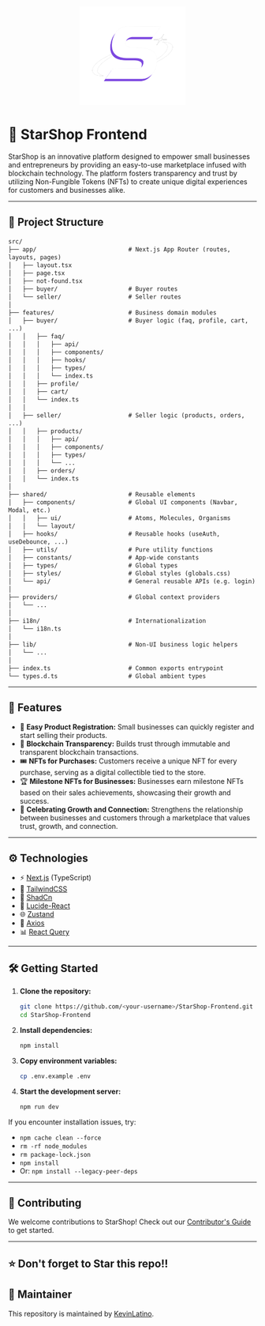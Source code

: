 <!-- prettier-ignore-start -->
<!-- markdownlint-disable -->
<div align="center">
  <img src="public/starshop-logos/StarShop-Logo.svg" height="200">
</div>
<!-- markdownlint-restore -->
<!-- prettier-ignore-end -->

# 🌟 StarShop Frontend

StarShop is an innovative platform designed to empower small businesses and entrepreneurs by providing an easy-to-use marketplace infused with blockchain technology. The platform fosters transparency and trust by utilizing Non-Fungible Tokens (NFTs) to create unique digital experiences for customers and businesses alike.

---

## 📁 Project Structure

```
src/
├── app/                          # Next.js App Router (routes, layouts, pages)
│   ├── layout.tsx
│   ├── page.tsx
│   ├── not-found.tsx
│   ├── buyer/                    # Buyer routes
│   └── seller/                   # Seller routes
│
├── features/                     # Business domain modules
│   ├── buyer/                    # Buyer logic (faq, profile, cart, ...)
│   │   ├── faq/
│   │   │   ├── api/
│   │   │   ├── components/
│   │   │   ├── hooks/
│   │   │   ├── types/
│   │   │   └── index.ts
│   │   ├── profile/
│   │   ├── cart/
│   │   └── index.ts
│   │
│   ├── seller/                   # Seller logic (products, orders, ...)
│   │   ├── products/
│   │   │   ├── api/
│   │   │   ├── components/
│   │   │   ├── types/
│   │   │   └── ...
│   │   ├── orders/
│   │   └── index.ts
│
├── shared/                       # Reusable elements
│   ├── components/               # Global UI components (Navbar, Modal, etc.)
│   │   ├── ui/                   # Atoms, Molecules, Organisms
│   │   └── layout/
│   ├── hooks/                    # Reusable hooks (useAuth, useDebounce, ...)
│   ├── utils/                    # Pure utility functions
│   ├── constants/                # App-wide constants
│   ├── types/                    # Global types
│   ├── styles/                   # Global styles (globals.css)
│   └── api/                      # General reusable APIs (e.g. login)
│
├── providers/                    # Global context providers
│   └── ...
│
├── i18n/                         # Internationalization
│   └── i18n.ts
│
├── lib/                          # Non-UI business logic helpers
│   └── ...
│
├── index.ts                      # Common exports entrypoint
└── types.d.ts                    # Global ambient types
```

---

## 🚀 Features
* 🛒 **Easy Product Registration:** Small businesses can quickly register and start selling their products.
* 🔗 **Blockchain Transparency:** Builds trust through immutable and transparent blockchain transactions.
* 🎟️ **NFTs for Purchases:** Customers receive a unique NFT for every purchase, serving as a digital collectible tied to the store.
* 🏆 **Milestone NFTs for Businesses:** Businesses earn milestone NFTs based on their sales achievements, showcasing their growth and success.
* 🤝 **Celebrating Growth and Connection:** Strengthens the relationship between businesses and customers through a marketplace that values trust, growth, and connection.

---

## ⚙ Technologies
* ⚡ [Next.js](https://nextjs.org/) (TypeScript)
* 🎨 [TailwindCSS](https://tailwindcss.com/)
* 🧩 [ShadCn](https://ui.shadcn.com)
* 🌠 [Lucide-React](https://lucide.dev/)
* 🌐 [Zustand](https://zustand-demo.pmnd.rs/)
* 📡 [Axios](https://axios-http.com/)
* 📊 [React Query](https://tanstack.com/query/latest)

---

## 🛠️ Getting Started

1. **Clone the repository:**
   ```bash
   git clone https://github.com/<your-username>/StarShop-Frontend.git
   cd StarShop-Frontend
   ```
2. **Install dependencies:**
   ```bash
   npm install
   ```
3. **Copy environment variables:**
   ```bash
   cp .env.example .env
   ```
4. **Start the development server:**
   ```bash
   npm run dev
   ```

If you encounter installation issues, try:
- `npm cache clean --force`
- `rm -rf node_modules`
- `rm package-lock.json`
- `npm install`
- Or: `npm install --legacy-peer-deps`

---

## 🤝 Contributing
We welcome contributions to StarShop! Check out our [Contributor's Guide](https://github.com/StarShopCr/contributors-guide) to get started.

---

## ⭐ Don't forget to Star this repo!!

## 👤 Maintainer

This repository is maintained by [KevinLatino](https://github.com/KevinLatino).

